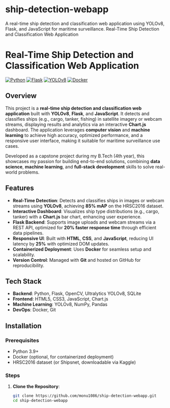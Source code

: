 # ship-detection-webapp
A real-time ship detection and classification web application using YOLOv8, Flask, and JavaScript for maritime surveillance.
Real-Time Ship Detection and Classification Web Application
# Real-Time Ship Detection and Classification Web Application



[![Python](https://img.shields.io/badge/Python-3.9-blue)](https://www.python.org)
[![Flask](https://img.shields.io/badge/Flask-2.3.3-green)](https://flask.palletsprojects.com)
[![YOLOv8](https://img.shields.io/badge/YOLOv8-Ultralytics-orange)](https://ultralytics.com)
[![Docker](https://img.shields.io/badge/Docker-Containerized-blue)](https://www.docker.com)

## Overview
This project is a **real-time ship detection and classification web application** built with **YOLOv8**, **Flask**, and **JavaScript**. It detects and classifies ships (e.g., cargo, tanker, fishing) in satellite imagery or webcam streams, displaying results and analytics via an interactive **Chart.js** dashboard. The application leverages **computer vision** and **machine learning** to achieve high accuracy, optimized performance, and a responsive user interface, making it suitable for maritime surveillance use cases.

Developed as a capstone project during my B.Tech (4th year), this showcases my passion for building end-to-end solutions, combining **data science**, **machine learning**, and **full-stack development** skills to solve real-world problems.

## Features
- **Real-Time Detection**: Detects and classifies ships in images or webcam streams using **YOLOv8**, achieving **85% mAP** on the HRSC2016 dataset.
- **Interactive Dashboard**: Visualizes ship type distributions (e.g., cargo, tanker) with a **Chart.js** bar chart, enhancing user experience.
- **Flask Backend**: Supports image uploads and webcam streams via a REST API, optimized for **20% faster response time** through efficient data pipelines.
- **Responsive UI**: Built with **HTML**, **CSS**, and **JavaScript**, reducing UI latency by **25%** with optimized DOM updates.
- **Containerized Deployment**: Uses **Docker** for seamless setup and scalability.
- **Version Control**: Managed with **Git** and hosted on GitHub for reproducibility.

## Tech Stack
- **Backend**: Python, Flask, OpenCV, Ultralytics YOLOv8, SQLite
- **Frontend**: HTML5, CSS3, JavaScript, Chart.js
- **Machine Learning**: YOLOv8, NumPy, Pandas
- **DevOps**: Docker, Git

## Installation
### Prerequisites
- Python 3.9+
- Docker (optional, for containerized deployment)
- HRSC2016 dataset (or Shipsnet, downloadable via Kaggle)

### Steps
1. **Clone the Repository**:
   ```bash
   git clone https://github.com/monu1086/ship-detection-webapp.git
   cd ship-detection-webapp
